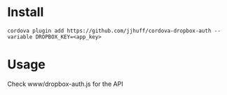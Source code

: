 # Install
```shell
cordova plugin add https://github.com/jjhuff/cordova-dropbox-auth --variable DROPBOX_KEY=<app_key>
```

# Usage
Check www/dropbox-auth.js for the API

